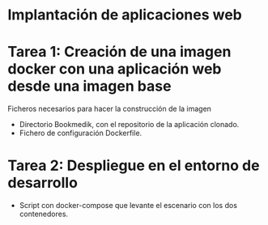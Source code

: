  
# Implantación de aplicaciones web
# Tarea 1: Creación de una imagen docker con una aplicación web desde una imagen base
 Ficheros necesarios para hacer la construcción de la imagen
  - Directorio Bookmedik, con el repositorio de la aplicación clonado.
  - Fichero de configuración Dockerfile.
# Tarea 2: Despliegue en el entorno de desarrollo
  - Script con docker-compose que levante el escenario con los dos contenedores.

